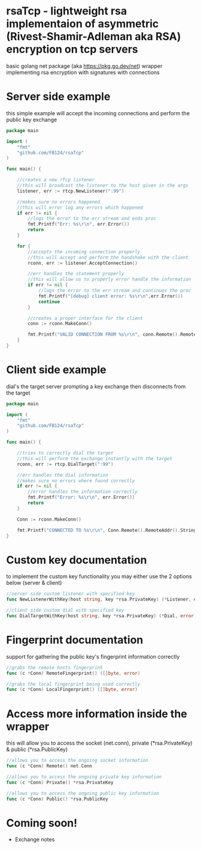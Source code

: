 # rsaTcp - lightweight rsa implementaion of asymmetric (Rivest-Shamir-Adleman aka RSA) encryption on tcp servers
basic golang net package (aka https://pkg.go.dev/net) wrapper implementing rsa encryption with signatures with connections


# Server side example
this simple example will accept the incoming connections and perform the public key exchange
```go
package main

import (
	"fmt"
	"github.com/FB124/rsaTcp"
)

func main() {

	//creates a new rTcp listener
	//this will broadcast the listener to the host given in the args
	listener, err := rtcp.NewListener(":99")

	//makes sure no errors happened
	//this will error log any errors which happened
	if err != nil {
		//logs the error to the err stream and ends proc
		fmt.Printf("Err: %s\r\n", err.Error())
		return
	}

	for {
		//accepts the incoming connection properly
		//this will accept and perform the handshake with the client
		rconn, err := listener.AcceptConnection()

		//err handles the statement properly
		//this will allow us to properly error handle the information
		if err != nil {
			//logs the error to the err stream and continues the proc
			fmt.Printf("[debug] client error: %s\r\n",err.Error())
			continue
		}

		//creates a proper interface for the client
		conn := rconn.MakeConn()

		fmt.Printf("VALID CONNECTION FROM %s\r\n", conn.Remote().RemoteAddr())
	}
}
```

# Client side example
dial's the target server prompting a key exchange then disconnects from the target
```go
package main

import (
	"fmt"
	"github.com/FB124/rsaTcp"
)

func main() {

	//tries to correctly dial the target
	//this will perform the exchange instantly with the target
	rconn, err := rtcp.DialTarget(":99")

	//err handles the dial information
	//makes sure no errors where found correctly
	if err != nil {
		//error handles the information correctly
		fmt.Printf("Error: %s\r\n", err.Error())
		return
	}

	Conn := rconn.MakeConn()

	fmt.Printf("CONNECTED TO %s\r\n", Conn.Remote().RemoteAddr().String())
}
```

# Custom key documentation
to implement the custom key functionality you may either use the 2 options below (server & client)
```go
//server side custom listener with specified key
func NewListenerWithKey(host string, key *rsa.PrivateKey) (*Listener, error)
```
```go
//client side custom dial with specified key
func DialTargetWithKey(host string, key *rsa.PrivateKey) (*Dial, error)
```

# Fingerprint documentation
support for gathering the public key's fingerprint information correctly
```go
//grabs the remote hosts fingerprint
func (c *Conn) RemoteFingerprint() ([]byte, error)
```
```go
//grabs the local fingerprint being used correctly
func (c *Conn) LocalFingerprint() ([]byte, error)
```

# Access more information inside the wrapper
this will allow you to access the socket (net.conn), private (*rsa.PrivateKey) & public (*rsa.PublicKey)
```go
//allows you to access the ongoing socket information
func (c *Conn) Remote() net.Conn
```
```go
//allows you to access the ongoing private key information
func (c *Conn) Private() *rsa.PrivateKey
```
```go
//allows you to access the ongoing public key information
func (c *Conn) Public() *rsa.PublicKey
```
# Coming soon!
* Exchange notes
